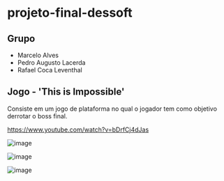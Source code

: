 # projeto-final-dessoft

## Grupo
- Marcelo Alves
- Pedro Augusto Lacerda
- Rafael Coca Leventhal

## Jogo - 'This is Impossible'
Consiste em um jogo de plataforma no qual o jogador tem como objetivo derrotar o boss final.

https://www.youtube.com/watch?v=bDrfCj4dJas

![image](https://user-images.githubusercontent.com/81188660/121454698-a9af5d00-c979-11eb-9559-99988afd6582.png)

![image](https://user-images.githubusercontent.com/81188660/121455570-124b0980-c97b-11eb-860a-1a0e7b6107c9.png)

![image](https://user-images.githubusercontent.com/81188660/121456601-b4b7bc80-c97c-11eb-88ac-219107949c97.png)
